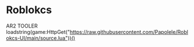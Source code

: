# Roblokcs

AR2 TOOLER
loadstring(game:HttpGet("https://raw.githubusercontent.com/Papolele/Roblokcs-UI/main/source.lua"))()
